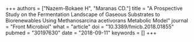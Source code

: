 +++
authors = ["Nazem-Bokaee H", "Maranas CD."]
title = "A Prospective Study on the Fermentation Landscape of Gaseous Substrates to Biorenewables Using Methanosarcina acetivorans Metabolic Model"
journal = "Front Microbiol"
what = "article"
doi = "10.3389/fmicb.2018.01855"
pubmed = "30197630"
date = "2018-09-11"
keywords = []
+++

